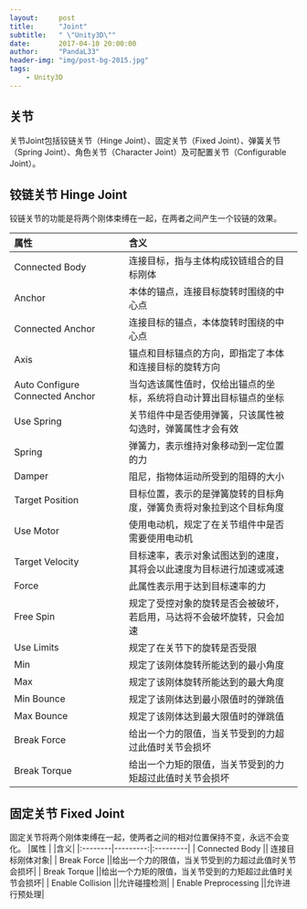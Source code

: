 ```yaml
---
layout:     post
title:      "Joint"
subtitle:   " \"Unity3D\""
date:       2017-04-10 20:00:00
author:     "PandaL33"
header-img: "img/post-bg-2015.jpg"
tags:
    - Unity3D
---
```

## 关节

关节Joint包括铰链关节（Hinge Joint）、固定关节（Fixed Joint）、弹簧关节（Spring Joint）、角色关节（Character Joint）及可配置关节（Configurable Joint）。

## 铰链关节 Hinge Joint

铰链关节的功能是将两个刚体束缚在一起，在两者之间产生一个铰链的效果。

|属性    | |含义| 
|:--------|---------:|:---------|
| Connected Body  || 连接目标，指与主体构成铰链组合的目标刚体|
| Anchor  ||本体的锚点，连接目标旋转时围绕的中心点| 
| Connected Anchor  ||连接目标的锚点，本体旋转时围绕的中心点| 
| Axis  ||锚点和目标锚点的方向，即指定了本体和连接目标的旋转方向| 
| Auto Configure Connected Anchor  ||当勾选该属性值时，仅给出锚点的坐标，系统将自动计算出目标锚点的坐标| 
| Use Spring  ||关节组件中是否使用弹簧，只该属性被勾选时，弹簧属性才会有效| 
| Spring  ||弹簧力，表示维持对象移动到一定位置的力| 
| Damper  ||阻尼，指物体运动所受到的阻碍的大小| 
| Target Position ||目标位置，表示的是弹簧旋转的目标角度，弹簧负责将对象拉到这个目标角度| 
| Use Motor  ||使用电动机，规定了在关节组件中是否需要使用电动机| 
| Target Velocity  ||目标速率，表示对象试图达到的速度，其将会以此速度为目标进行加速或减速| 
| Force  ||此属性表示用于达到目标速率的力| 
| Free Spin  ||规定了受控对象的旋转是否会被破坏，若启用，马达将不会破坏旋转，只会加速| 
| Use Limits  ||规定了在关节下的旋转是否受限| 
| Min  ||规定了该刚体旋转所能达到的最小角度| 
| Max  ||规定了该刚体旋转所能达到的最大角度| 
| Min Bounce  ||规定了该刚体达到最小限值时的弹跳值| 
| Max Bounce  ||规定了该刚体达到最大限值时的弹跳值| 
| Break Force  ||给出一个力的限值，当关节受到的力超过此值时关节会损坏| 
| Break Torque ||给出一个力矩的限值，当关节受到的力矩超过此值时关节会损坏| 

## 固定关节 Fixed Joint
固定关节将两个刚体束缚在一起，使两者之间的相对位置保持不变，永远不会变化。
|属性    | |含义| 
|:--------|---------:|:---------|
| Connected Body  || 连接目标刚体对象|
| Break Force  ||给出一个力的限值，当关节受到的力超过此值时关节会损坏| 
| Break Torque ||给出一个力矩的限值，当关节受到的力矩超过此值时关节会损坏| 
| Enable Collision  ||允许碰撞检测| 
| Enable Preprocessing ||允许进行预处理| 
